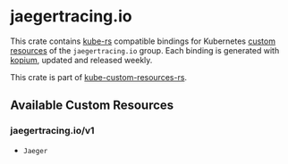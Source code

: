 <!--
SPDX-FileCopyrightText: The kube-custom-resources-rs Authors
SPDX-License-Identifier: 0BSD
 -->

# jaegertracing.io

This crate contains [kube-rs](https://kube.rs/) compatible bindings for Kubernetes [custom resources](https://kubernetes.io/docs/tasks/extend-kubernetes/custom-resources/custom-resource-definitions/) of the `jaegertracing.io` group. Each binding is generated with [kopium](https://github.com/kube-rs/kopium), updated and released weekly.

This crate is part of [kube-custom-resources-rs](https://github.com/metio/kube-custom-resources-rs).

## Available Custom Resources

### jaegertracing.io/v1
- `Jaeger`

